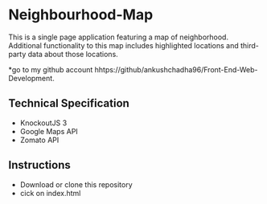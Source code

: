 # Neighbourhood-Map

<p>This is a single page application featuring a map of neighborhood. Additional functionality to this map includes highlighted locations and third-party data about those locations.</p>
*go to my github account hhtps://github/ankushchadha96/Front-End-Web-Development.

## Technical Specification
+ KnockoutJS 3
+ Google Maps API
+ Zomato API

## Instructions
+ Download or clone this repository
+ cick on index.html 
